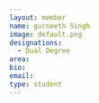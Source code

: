 ```yaml
---
layout: member
name: gurneeth Singh
image: default.png
designations: 
  - Dual Degree
area:
bio:
email:
type: student
---
```

